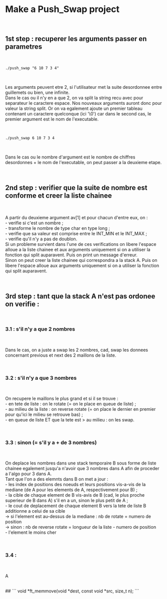 # Make a Push_Swap project

<br>

## 1st step : recuperer les arguments passer en parametres

<br>

```
./push_swap "6 10 7 3 4"
```

<br>

Les arguments peuvent etre 2, si l'utilisateur met la suite desordonnee entre guillemets ou bien, une infinite.
<br>
Dans le cas ou il n'y en a que 2, on va split la string recu avec pour separateur le caractere espace. Nos nouveaux arguments auront donc pour valeur la string split. Or on va egalement ajoute un premier tableau contenant un caractere quelconque (ici '\0') car dans le second cas, le premier argument est le nom de l'executable.

<br>

```
./push_swap 6 10 7 3 4
```

<br>

Dans le cas ou le nombre d'argument est le nombre de chiffres desordonnes + le nom de l'executable, on peut passer a la deuxieme etape.

<br>

## 2nd step : verifier que la suite de nombre est conforme et creer la liste chainee

<br>

A partir du deuxieme argument av[1] et pour chacun d'entre eux, on :
<br>
    - verifie si c'est un nombre ;
<br>
    - transforme le nombre de type char en type long ;
<br>
    - verifie que sa valeur est comprise entre le INT_MIN et le INT_MAX ;
<br>
    - verifie qu'il n'y a pas de doublon.
<br>
Si un probleme survient dans l'une de ces verifications on libere l'espace alloue a la liste chainee et aux arguments uniquement si on a utiliser la fonction qui split auparavent. Puis on print un message d'erreur.
<br>
Sinon on peut creer la liste chainee qui correspondra a la stack A. Puis on libere l'espace alloue aux arguments uniquement si on a utiliser la fonction qui split auparavent.

<br>

## 3rd step : tant que la stack A n'est pas ordonee on verifie :

<br>

### 3.1 : s'il n'y a que 2 nombres

<br>

Dans le cas, on a juste a swap les 2 nombres, cad, swap les donnees concernant previous et next des 2 maillons de la liste.

<br>

### 3.2 : s'il n'y a que 3 nombres

<br>

On recupere le maillons le plus grand et si il se trouve :
<br>
    - en tete de liste : on le rotate (= on le place en queue de liste) ;
<br>
    - au milieu de la liste : on reverse rotate (= on place le dernier en premier pour qu'ici le milieu se retrouve bas) ;
<br>
    - en queue de liste ET que la tete est > au milieu : on les swap.

<br>

### 3.3 : sinon (= s'il y a + de 3 nombres)

<br>

On deplace les nombres dans une stack temporaire B sous forme de liste chainee egalement jusqu'a n'avoir que 3 nombres dans A afin de proceder a l'algo pour 3 dans A. 
<br>
Tant que l'on a des elemnts dans B on met a jour :
<br>
    - les index de positions des noeuds et leurs positions vis-a-vis de la mediane (de A pour les elements de A, respectivement pour B) ;
<br>
    - la cible de chaque element de B vis-avis de B (cad, le plus proche superieur de B dans A) s'il en a un, sinon le plus petit de A ;
<br>
    - le cout de deplacement de chaque element B vers la tete de liste B additionne a celui de sa cible
<br>
        -> si l'element est au-dessus de la mediane : nb de rotate = numero de position
<br>
        -> sinon : nb de reverse rotate = longueur de la liste - numero de position
<br>
    - l'element le moins cher

<br>

### 3.4 :

<br>

A

<br>
## ``` void  *ft_memmove(void *dest, const void *src, size_t n); ```
